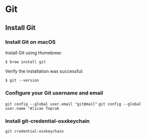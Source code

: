 # Git 

## Install Git
### Install Git on macOS

Install Git using Homebrew:

```$ brew install git```

Verify the installation was successful:

```$ git --version```

### Configure your Git username and email 

```git config --global user.email "git@mail"```
```git config --global user.name "Alican Toprak```

### Install git-credential-osxkeychain
 
``` git credential-osxkeychain ```


